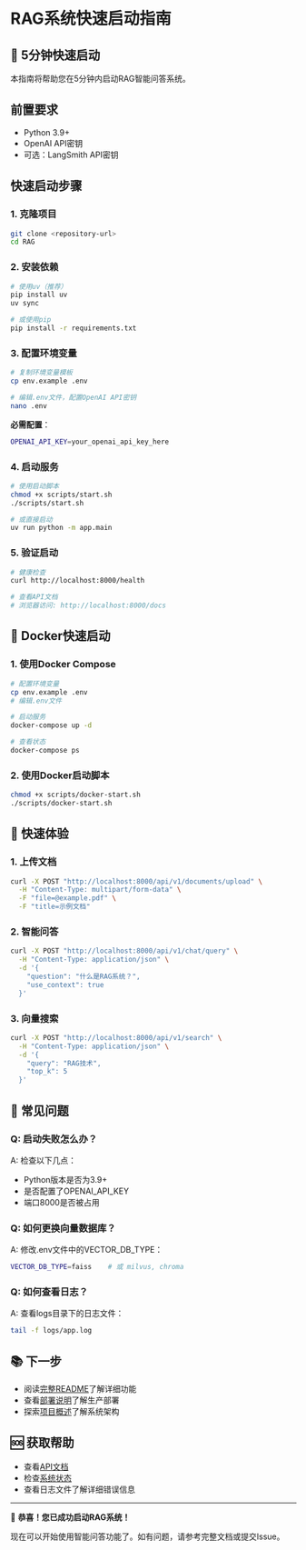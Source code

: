 # RAG系统快速启动指南

## 🚀 5分钟快速启动

本指南将帮助您在5分钟内启动RAG智能问答系统。

## 前置要求

- Python 3.9+
- OpenAI API密钥
- 可选：LangSmith API密钥

## 快速启动步骤

### 1. 克隆项目
```bash
git clone <repository-url>
cd RAG
```

### 2. 安装依赖
```bash
# 使用uv（推荐）
pip install uv
uv sync

# 或使用pip
pip install -r requirements.txt
```

### 3. 配置环境变量
```bash
# 复制环境变量模板
cp env.example .env

# 编辑.env文件，配置OpenAI API密钥
nano .env
```

**必需配置**：
```bash
OPENAI_API_KEY=your_openai_api_key_here
```

### 4. 启动服务
```bash
# 使用启动脚本
chmod +x scripts/start.sh
./scripts/start.sh

# 或直接启动
uv run python -m app.main
```

### 5. 验证启动
```bash
# 健康检查
curl http://localhost:8000/health

# 查看API文档
# 浏览器访问: http://localhost:8000/docs
```

## 🐳 Docker快速启动

### 1. 使用Docker Compose
```bash
# 配置环境变量
cp env.example .env
# 编辑.env文件

# 启动服务
docker-compose up -d

# 查看状态
docker-compose ps
```

### 2. 使用Docker启动脚本
```bash
chmod +x scripts/docker-start.sh
./scripts/docker-start.sh
```

## 📖 快速体验

### 1. 上传文档
```bash
curl -X POST "http://localhost:8000/api/v1/documents/upload" \
  -H "Content-Type: multipart/form-data" \
  -F "file=@example.pdf" \
  -F "title=示例文档"
```

### 2. 智能问答
```bash
curl -X POST "http://localhost:8000/api/v1/chat/query" \
  -H "Content-Type: application/json" \
  -d '{
    "question": "什么是RAG系统？",
    "use_context": true
  }'
```

### 3. 向量搜索
```bash
curl -X POST "http://localhost:8000/api/v1/search" \
  -H "Content-Type: application/json" \
  -d '{
    "query": "RAG技术",
    "top_k": 5
  }'
```

## 🔧 常见问题

### Q: 启动失败怎么办？
A: 检查以下几点：
- Python版本是否为3.9+
- 是否配置了OPENAI_API_KEY
- 端口8000是否被占用

### Q: 如何更换向量数据库？
A: 修改.env文件中的VECTOR_DB_TYPE：
```bash
VECTOR_DB_TYPE=faiss    # 或 milvus, chroma
```

### Q: 如何查看日志？
A: 查看logs目录下的日志文件：
```bash
tail -f logs/app.log
```

## 📚 下一步

- 阅读[完整README](README.md)了解详细功能
- 查看[部署说明](docs/部署说明.md)了解生产部署
- 探索[项目概述](docs/项目概述.md)了解系统架构

## 🆘 获取帮助

- 查看[API文档](http://localhost:8000/docs)
- 检查[系统状态](http://localhost:8000/api/v1/stats)
- 查看日志文件了解详细错误信息

---

🎉 **恭喜！您已成功启动RAG系统！**

现在可以开始使用智能问答功能了。如有问题，请参考完整文档或提交Issue。

